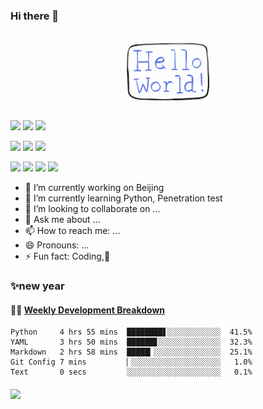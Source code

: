 ### Hi there 👋
<p align="center">
  <img src="https://github.com/intbjw/intbjw/blob/main/hello-world.gif" width="30%">
</p>

[![](https://img.shields.io/badge/MacOS-BigSur-2376bc?style=flat-square&logo=apple&logoColor=ffffff)](https://www.apple.com/)
[![](https://img.shields.io/badge/IDE-Visual%20Studio%20Code-blue?style=flat-square&logo=visual-studio-code&logoColor=ffffff)](https://code.visualstudio.com/)
[![](https://img.shields.io/badge/IDE-PyCharm-blue?style=flat-square&logo=jetbrains&logoColor=ffffff)](https://www.jetbrains.com/pycharm/) 

[![](https://img.shields.io/badge/-Python-3776AB?style=flat-square&logo=python&logoColor=ffffff)](https://www.python.org/)
[![](https://img.shields.io/badge/-C++-269539?style=flat-square&logo=c%2B%2B&logoColor=ffffff)](https://www.cplusplus.com/)
[![](https://img.shields.io/badge/Shell-f05032?style=flat-square&logo=powershell&logoColor=ffffff)](https://www.shell.com/) 

[![](https://img.shields.io/badge/-Docker-2496ED?style=flat-square&logo=docker&logoColor=ffffff)](https://www.docker.com/)
[![](https://img.shields.io/badge/-Git-f05032?style=flat-square&logo=git&logoColor=white)](https://git-scm.com/)
[![](https://img.shields.io/badge/-Markdown-2496ED?style=flat-square&logo=markdown&logoColor=white)](https://daringfireball.net/projects/markdown/)
[![](https://img.shields.io/badge/-Tensorflow-fcc624?style=flat-square&logo=tensorflow&logoColor=white)](https://www.tensorflow.org/)


- 🔭 I’m currently working on Beijing
- 🌱 I’m currently learning Python, Penetration test
- 👯 I’m looking to collaborate on ...
- 💬 Ask me about ...
- 📫 How to reach me: ...
- 😄 Pronouns: ...
- ⚡ Fun fact: Coding,🦑

###  ✨new year


#### 🏊‍♂️ <a href="https://gist.github.com/intbjw/b3f5ba2c84e8e524c10ca588825ff915" target="_blank">Weekly Development Breakdown</a>

<!-- code_time starts -->

```text
Python     4 hrs 55 mins  ████████▋░░░░░░░░░░░░  41.5%
YAML       3 hrs 50 mins  ██████▊░░░░░░░░░░░░░░  32.3%
Markdown   2 hrs 58 mins  █████▎░░░░░░░░░░░░░░░  25.1%
Git Config 7 mins         ▏░░░░░░░░░░░░░░░░░░░░   1.0%
Text       0 secs         ░░░░░░░░░░░░░░░░░░░░░   0.1%
```

<!-- code_time ends -->


#### 



<img align="" height="137px" src="https://github-readme-stats.vercel.app/api?username=hacv&hide_title=true&hide_border=true&show_icons=true&include_all_commits=true&line_height=21&bg_color=0,EC6C6C,FFD479,FFFC79,73FA79&theme=graywhite&locale=cn" />






